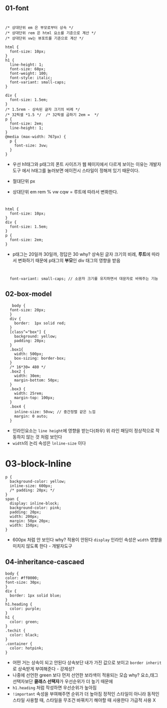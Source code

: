 ## 01-font

#    
    /* 상대단위 em 은 부모로부터 상속 */
    /* 상대단위 rem 은 html 요소를 기준으로 계산 */
    /* 상대단위 vw는 뷰포트를 기준으로 계산 */

    html {
      font-size: 10px;
    }
    h1 {
      line-height: 1;
      font-size: 60px;
      font-weight: 100;
      font-style: italic;
      font-variant: small-caps; 
    } 

    div {
      font-size: 1.5em;
    }
    /* 1.5rem - 상속된 글자 크기의 비례 */
    /* 32픽셀 *1.5 */  /* 32픽셀 곱하기 2em =  */
    p {
      font-size: 2em;
      line-height: 1;
    }
    @media (max-width: 767px) {
      p {
        font-size: 3vw;
      }
    } 

- 우선 h1태그와 p태그의 폰트 사이즈가 웹 페이지에서 다르게 보이는 이유는 개발자도구 에서
h태그를 눌러보면 에이전시 스타일이 정해져 있기 때문이다.

- 절대단위 px
- 상대단위 em rem % vw cqw = 루트에 따라서 변화한다.

#    
    html {
      font-size: 10px;
    }
    div {
      font-size: 1.5em;
    }
    p {
      font-size: 2em;
    }
 - p태그는 20일까 30일까, 정답은 30 why? 상속된 글자 크기의 비례, **루트**에 따라서 변화하기 때문에 p태그의 **부모**인 div 태그의 영향을 받음

 # 
      font-variant: small-caps; // 소문자 크기를 유지하면서 대문자로 바꿔주는 기능
## 02-box-model
     
       body {
      font-size: 20px;
      }
      div {
        border:  1px solid red;
      }
      [class^="box"] {
        background: yellow;
        padding: 20px;
      }
      .box1{
        width: 500px;
        box-sizing: border-box;
      }
      /* 16*30= 480 */
      .box2 {
        width: 30em;
        margin-bottom: 50px;
      }
      .box3 {
        width: 25rem;
        margin-top: 100px;
      }
      .box4 {
        inline-size: 50vw; // 중간정렬 같은 느낌 
        margin: 0 auto;
      }    
 - 인라인요소는 `line height`에 영향을 받는다(좌우) 위 라인 패딩이 정상적으로 작동하지
 않는 것 처럼 보인다
 - `width`의 논리 속성은 `lnline-size` 이다

 # 03-block-lnline     
    p {
      background-color: yellow;
      inline-size: 600px;
      /* padding: 20px; */
    }
    span {
      display: inline-block;
      background-color: pink;
      padding: 20px;
      width: 200px;
      margin: 50px 20px;
      width: 150px;
    }
 - 600px 처럼 안 보인다 why? 적용이 안된다 `display` 인라인 속성은
 `width` 영향을 미치지 않도록 한다 - 개발자도구

## 04-inheritance-cascaed
    body {
    color: #ff0000;
    font-size: 30px;
    }
    div {
      border: 1px solid blue;
    }
    h1.heading {
      color: purple; 
    }
    h1 {
      color: green; 
    }
    .techit {
      color: black;
    }
    .container {
      color: hotpink;
    }
- 어떤 거는 상속이 되고 안된다 상속보단 내가 가진 값으로 보이고 `border inherit`로 상속받게 부여해준다 - 강제성?
- 나중에 선언한 green 보다 먼저 선언한 보라색이 적용되는 모습 why? 요소,태그 선택자보단 **클래스 선택자**가 우선순위가 더 높기 때문에
- `h1.heading` 처럼 작성하면 우선순위가 높아짐
- `!important` 속성을 부여해주면 순위가 더 높아짐 정적인 스타일이 아니라 동적인 스타일 사용할 때, 스타일을 무조건 바꿔치기 해야할 때 사용한다 가급적 사용 X 

